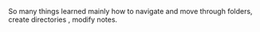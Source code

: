 So many things learned mainly how to navigate and move through folders, create directories , modify notes.